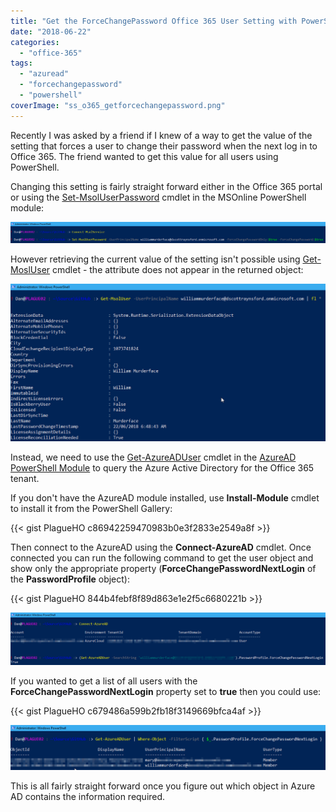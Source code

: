 ```yaml
---
title: "Get the ForceChangePassword Office 365 User Setting with PowerShell"
date: "2018-06-22"
categories:
  - "office-365"
tags:
  - "azuread"
  - "forcechangepassword"
  - "powershell"
coverImage: "ss_o365_getforcechangepassword.png"
---
```


Recently I was asked by a friend if I knew of a way to get the value of the setting that forces a user to change their password when the next log in to Office 365. The friend wanted to get this value for all users using PowerShell.

Changing this setting is fairly straight forward either in the Office 365 portal or using the [Set-MsolUserPassword](https://docs.microsoft.com/en-us/powershell/module/msonline/set-msoluserpassword) cmdlet in the MSOnline PowerShell module:

![ss_o365_setmsoluserpassword](/images/ss_o365_setmsoluserpassword.png)

However retrieving the current value of the setting isn't possible using [Get-MoslUser](https://docs.microsoft.com/en-us/powershell/module/msonline/get-msoluser) cmdlet - the attribute does not appear in the returned object:

![ss_o365_getmsoluser](/images/ss_o365_getmsoluser.png)

Instead, we need to use the [Get-AzureADUser](https://docs.microsoft.com/en-us/powershell/module/azuread/get-azureaduser) cmdlet in the [AzureAD PowerShell Module](https://docs.microsoft.com/en-us/powershell/module/azuread) to query the Azure Active Directory for the Office 365 tenant.

If you don't have the AzureAD module installed, use **Install-Module** cmdlet to install it from the PowerShell Gallery:

{{< gist PlagueHO c86942259470983b0e3f2833e2549a8f >}}

Then connect to the AzureAD using the **Connect-AzureAD** cmdlet. Once connected you can run the following command to get the user object and show only the appropriate property (**ForceChangePasswordNextLogin** of the **PasswordProfile** object):

{{< gist PlagueHO 844b4febf8f89d863e1e2f5c6680221b >}}

![ss_o365_getazureaduser](/images/ss_o365_getazureaduser1.png)

If you wanted to get a list of all users with the **ForceChangePasswordNextLogin** property set to **true** then you could use:

{{< gist PlagueHO c679486a599b2fb18f3149669bfca4af >}}

![ss_o365_getazureadallforcechangepasswordnextlogin](/images/ss_o365_getazureadallforcechangepasswordnextlogin.png)

This is all fairly straight forward once you figure out which object in Azure AD contains the information required.

